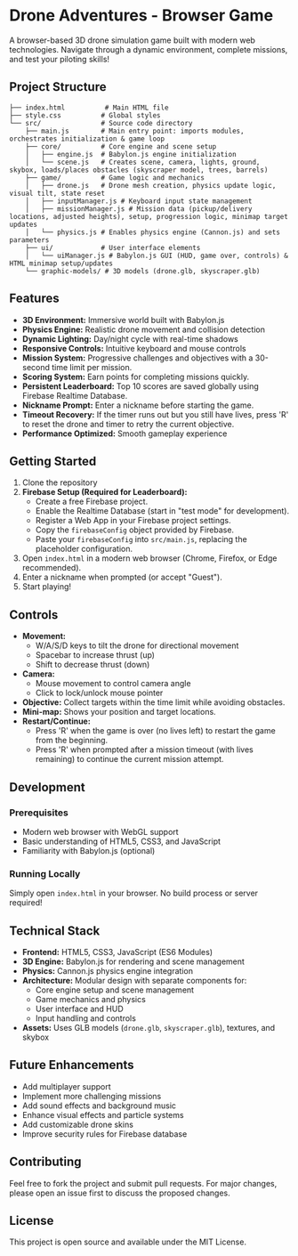 # Drone Adventures - Browser Game

A browser-based 3D drone simulation game built with modern web technologies. Navigate through a dynamic environment, complete missions, and test your piloting skills!

## Project Structure

```
├── index.html          # Main HTML file
├── style.css          # Global styles
└── src/               # Source code directory
    ├── main.js        # Main entry point: imports modules, orchestrates initialization & game loop
    ├── core/          # Core engine and scene setup
    │   ├── engine.js  # Babylon.js engine initialization
    │   └── scene.js   # Creates scene, camera, lights, ground, skybox, loads/places obstacles (skyscraper model, trees, barrels)
    ├── game/          # Game logic and mechanics
    │   ├── drone.js   # Drone mesh creation, physics update logic, visual tilt, state reset
    │   ├── inputManager.js # Keyboard input state management
    │   ├── missionManager.js # Mission data (pickup/delivery locations, adjusted heights), setup, progression logic, minimap target updates
    │   └── physics.js # Enables physics engine (Cannon.js) and sets parameters
    ├── ui/            # User interface elements
    │   └── uiManager.js # Babylon.js GUI (HUD, game over, controls) & HTML minimap setup/updates
    └── graphic-models/ # 3D models (drone.glb, skyscraper.glb)
```

## Features

* **3D Environment:** Immersive world built with Babylon.js
* **Physics Engine:** Realistic drone movement and collision detection
* **Dynamic Lighting:** Day/night cycle with real-time shadows
* **Responsive Controls:** Intuitive keyboard and mouse controls
* **Mission System:** Progressive challenges and objectives with a 30-second time limit per mission.
* **Scoring System:** Earn points for completing missions quickly.
* **Persistent Leaderboard:** Top 10 scores are saved globally using Firebase Realtime Database.
* **Nickname Prompt:** Enter a nickname before starting the game.
* **Timeout Recovery:** If the timer runs out but you still have lives, press 'R' to reset the drone and timer to retry the current objective.
* **Performance Optimized:** Smooth gameplay experience

## Getting Started

1. Clone the repository
2. **Firebase Setup (Required for Leaderboard):**
   * Create a free Firebase project.
   * Enable the Realtime Database (start in "test mode" for development).
   * Register a Web App in your Firebase project settings.
   * Copy the `firebaseConfig` object provided by Firebase.
   * Paste your `firebaseConfig` into `src/main.js`, replacing the placeholder configuration.
3. Open `index.html` in a modern web browser (Chrome, Firefox, or Edge recommended).
4. Enter a nickname when prompted (or accept "Guest").
5. Start playing!

## Controls

* **Movement:** 
  * W/A/S/D keys to tilt the drone for directional movement
  * Spacebar to increase thrust (up)
  * Shift to decrease thrust (down)
* **Camera:** 
  * Mouse movement to control camera angle
  * Click to lock/unlock mouse pointer
* **Objective:** Collect targets within the time limit while avoiding obstacles.
* **Mini-map:** Shows your position and target locations.
* **Restart/Continue:**
  * Press 'R' when the game is over (no lives left) to restart the game from the beginning.
  * Press 'R' when prompted after a mission timeout (with lives remaining) to continue the current mission attempt.

## Development

### Prerequisites
* Modern web browser with WebGL support
* Basic understanding of HTML5, CSS3, and JavaScript
* Familiarity with Babylon.js (optional)

### Running Locally
Simply open `index.html` in your browser. No build process or server required!

## Technical Stack

* **Frontend:** HTML5, CSS3, JavaScript (ES6 Modules)
* **3D Engine:** Babylon.js for rendering and scene management
* **Physics:** Cannon.js physics engine integration
* **Architecture:** Modular design with separate components for:
  * Core engine setup and scene management
  * Game mechanics and physics
  * User interface and HUD
  * Input handling and controls
* **Assets:** Uses GLB models (`drone.glb`, `skyscraper.glb`), textures, and skybox

## Future Enhancements

* Add multiplayer support
* Implement more challenging missions
* Add sound effects and background music
* Enhance visual effects and particle systems
* Add customizable drone skins
* Improve security rules for Firebase database

## Contributing

Feel free to fork the project and submit pull requests. For major changes, please open an issue first to discuss the proposed changes.

## License

This project is open source and available under the MIT License.
